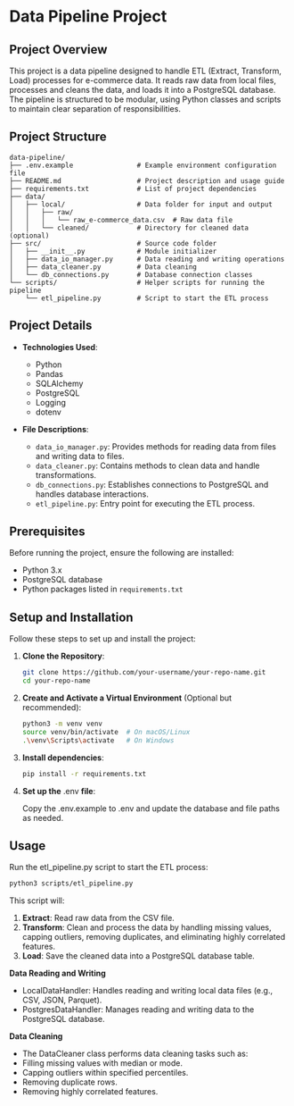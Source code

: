 # Data Pipeline Project

## Project Overview

This project is a data pipeline designed to handle ETL (Extract, Transform, Load) processes for e-commerce data. It reads raw data from local files, processes and cleans the data, and loads it into a PostgreSQL database. The pipeline is structured to be modular, using Python classes and scripts to maintain clear separation of responsibilities.

## Project Structure

```plaintext
data-pipeline/
├── .env.example                # Example environment configuration file
├── README.md                   # Project description and usage guide
├── requirements.txt            # List of project dependencies
├── data/ 
│   ├── local/                  # Data folder for input and output
│   │   ├── raw/                
│   │   │   └── raw_e-commerce_data.csv  # Raw data file
│   │   └── cleaned/            # Directory for cleaned data (optional)
├── src/                        # Source code folder
│   ├── __init__.py             # Module initializer
│   ├── data_io_manager.py      # Data reading and writing operations
│   ├── data_cleaner.py         # Data cleaning
│   └── db_connections.py       # Database connection classes
└── scripts/                    # Helper scripts for running the pipeline
    └── etl_pipeline.py         # Script to start the ETL process
```

## Project Details
- **Technologies Used**:
  - Python
  - Pandas
  - SQLAlchemy
  - PostgreSQL
  - Logging
  - dotenv 

- **File Descriptions**:

  - `data_io_manager.py`: Provides methods for reading data from files and writing data to files.
  - `data_cleaner.py`: Contains methods to clean data and handle transformations.
  - `db_connections.py`: Establishes connections to PostgreSQL and handles database interactions.
  - `etl_pipeline.py`: Entry point for executing the ETL process.

## Prerequisites

Before running the project, ensure the following are installed:

- Python 3.x
- PostgreSQL database
- Python packages listed in `requirements.txt`
  
## Setup and Installation

Follow these steps to set up and install the project:

1. **Clone the Repository**:
   ```bash
   git clone https://github.com/your-username/your-repo-name.git
   cd your-repo-name
   ```
2. **Create and Activate a Virtual Environment** (Optional but recommended):
   ```bash
   python3 -m venv venv
   source venv/bin/activate  # On macOS/Linux
   .\venv\Scripts\activate   # On Windows
   ```
3. **Install dependencies**:
   ```bash
   pip install -r requirements.txt
   ``` 
3. **Set up the** .env **file**:

   Copy the .env.example to .env and update the database and file paths as needed.

## Usage
Run the etl_pipeline.py script to start the ETL process:
   ```bash
   python3 scripts/etl_pipeline.py
   ```
This script will:

1. **Extract**: Read raw data from the CSV file.
2. **Transform**: Clean and process the data by handling missing values, capping outliers, removing duplicates, and eliminating highly correlated features.
3. **Load**: Save the cleaned data into a PostgreSQL database table.

**Data Reading and Writing**
- LocalDataHandler: Handles reading and writing local data files (e.g., CSV, JSON, Parquet).
- PostgresDataHandler: Manages reading and writing data to the PostgreSQL database.

**Data Cleaning**

- The DataCleaner class performs data cleaning tasks such as:
- Filling missing values with median or mode.
- Capping outliers within specified percentiles.
- Removing duplicate rows.
- Removing highly correlated features.

